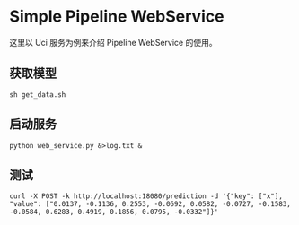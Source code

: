 # Simple Pipeline WebService

这里以 Uci 服务为例来介绍 Pipeline WebService 的使用。

## 获取模型
```
sh get_data.sh
```

## 启动服务

```
python web_service.py &>log.txt &
```

## 测试
```
curl -X POST -k http://localhost:18080/prediction -d '{"key": ["x"], "value": ["0.0137, -0.1136, 0.2553, -0.0692, 0.0582, -0.0727, -0.1583, -0.0584, 0.6283, 0.4919, 0.1856, 0.0795, -0.0332"]}'
```

